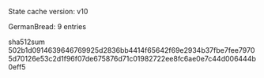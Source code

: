 State cache version: v10

GermanBread: 9 entries

sha512sum 502b1d0914639646769925d2836bb4414f65642f69e2934b37fbe7fee79705d70126e53c2d1f96f07de675876d71c01982722ee8fc6ae0e7c44d006444b0eff5